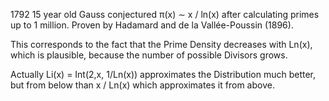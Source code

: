 
1792 15 year old Gauss conjectured π(x) ∼ x / ln⁡(x) ​after calculating primes up to 1 million. 
Proven by Hadamard and de la Vallée-Poussin (1896). 

This corresponds to the fact that the Prime Density decreases with Ln(x), which is plausible, 
because the number of possible Divisors grows.

Actually Li(x) = Int(2,x, 1/Ln(x)) approximates the Distribution much better, but from below
than x / Ln(x) which approximates it from above. 

